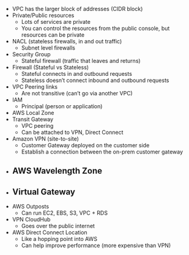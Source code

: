 - VPC has the larger block of addresses (CIDR block)
- Private/Public resources
    - Lots of services are private
    - You can control the resources from the public console, but resources can be private
- NACL (stateless firewalls, in and out traffic)
    - Subnet level firewalls
- Security Group
    - Stateful firewall (traffic that leaves and returns)
- Firewall (Stateful vs Stateless)
    - Stateful connects in and outbound requests
    - Stateless doesn’t connect inbound and outbound requests
- VPC Peering links
    - Are not transitive (can’t go via another VPC)
- IAM
    - Principal (person or application)
- AWS Local Zone
- Transit Gateway
    - VPC peering
    - Can be attached to VPN, Direct Connect
- Amazon VPN (site-to-site)
    - Customer Gateway deployed on the customer side
    - Establish a connection between the on-prem customer gateway
- AWS Wavelength Zone
    - 
- Virtual Gateway
    - 
- AWS Outposts
    - Can run EC2, EBS, S3, VPC + RDS
- VPN CloudHub
    - Goes over the public internet
- AWS Direct Connect Location
    - Like a hopping point into AWS
    - Can help improve performance (more expensive than VPN)